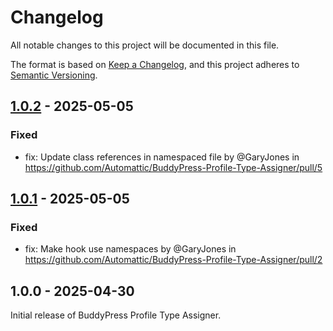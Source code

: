 # Changelog

All notable changes to this project will be documented in this file.

The format is based on [Keep a Changelog](https://keepachangelog.com/en/1.0.0/),
and this project adheres to [Semantic Versioning](https://semver.org/spec/v2.0.0.html).

## [1.0.2] - 2025-05-05

### Fixed
- fix: Update class references in namespaced file by @GaryJones in https://github.com/Automattic/BuddyPress-Profile-Type-Assigner/pull/5

## [1.0.1] - 2025-05-05

### Fixed
- fix: Make hook use namespaces by @GaryJones in https://github.com/Automattic/BuddyPress-Profile-Type-Assigner/pull/2

## 1.0.0 - 2025-04-30

Initial release of BuddyPress Profile Type Assigner.

[1.0.2]: https://github.com/automattic/buddypress-profile-type-assigner/compare/1.0.1...1.0.2
[1.0.1]: https://github.com/automattic/buddypress-profile-type-assigner/compare/1.0.0...1.0.1
